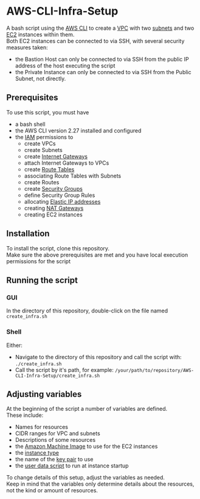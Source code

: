 
# AWS-CLI-Infra-Setup

A bash script using the [AWS CLI](https://aws.amazon.com/cli/) to create a [VPC](https://docs.aws.amazon.com/vpc/latest/userguide/what-is-amazon-vpc.html) with two [subnets](https://docs.aws.amazon.com/vpc/latest/userguide/configure-subnets.html) and two [EC2](https://aws.amazon.com/ec2/) instances within them.  
Both EC2 instances can be connected to via SSH, with several security measures taken:
- the Bastion Host can only be connected to via SSH from the public IP address of the host executing the script
- the Private Instance can only be connected to via SSH from the Public Subnet, not directly.

## Prerequisites

To use this script, you must have
- a bash shell
- the AWS CLI version 2.27 installed and configured
- the [IAM](https://aws.amazon.com/iam/) permissions to
    - create VPCs
    - create Subnets
    - create [Internet Gateways](https://docs.aws.amazon.com/vpc/latest/userguide/VPC_Internet_Gateway.html)
    - attach Internet Gateways to VPCs
    - create [Route Tables](https://docs.aws.amazon.com/vpc/latest/userguide/VPC_Route_Tables.html)
    - associating Route Tables with Subnets
    - create Routes
    - create [Security Groups](https://docs.aws.amazon.com/vpc/latest/userguide/vpc-security-groups.html)
    - define Security Group Rules
    - allocating [Elastic IP addresses](https://docs.aws.amazon.com/AWSEC2/latest/UserGuide/elastic-ip-addresses-eip.html)
    - creating [NAT Gateways](https://docs.aws.amazon.com/vpc/latest/userguide/vpc-nat-gateway.html)
    - creating EC2 instances

## Installation

To install the script, clone this repository.  
Make sure the above prerequisites are met and you have local execution permissions for the script

## Running the script

### GUI

In the directory of this repository, double-click on the file named `create_infra.sh`

### Shell

Either:
- Navigate to the directory of this repository and call the script with: `./create_infra.sh`
- Call the script by it's path, for example: `/your/path/to/repository/AWS-CLI-Infra-Setup/create_infra.sh`

## Adjusting variables

At the beginning of the script a number of variables are defined.  
These include:
- Names for resources
- CIDR ranges for VPC and subnets
- Descriptions of some resources
- the [Amazon Machine Image](https://docs.aws.amazon.com/AWSEC2/latest/UserGuide/AMIs.html) to use for the EC2 instances
- the [instance type](https://aws.amazon.com/ec2/instance-types/)
- the name of the [key pair](https://docs.aws.amazon.com/AWSEC2/latest/UserGuide/ec2-key-pairs.html) to use
- the [user data script](https://docs.aws.amazon.com/AWSEC2/latest/UserGuide/user-data.html) to run at instance startup

To change details of this setup, adjust the variables as needed.  
Keep in mind that the variables only determine details about the resources, not the kind or amount of resources.